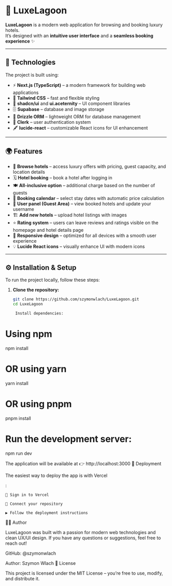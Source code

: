 # 🌊 LuxeLagoon

**LuxeLagoon** is a modern web application for browsing and booking luxury hotels.  
It’s designed with an **intuitive user interface** and a **seamless booking experience** ✨

---

## 🧠 Technologies

The project is built using:

- ⚡ **Next.js (TypeScript)** – a modern framework for building web applications
- 🎨 **Tailwind CSS** – fast and flexible styling
- 🧩 **shadcn/ui** and **ui.aceternity** – UI component libraries
- 🗄️ **Supabase** – database and image storage
- 🧱 **Drizzle ORM** – lightweight ORM for database management
- 🔐 **Clerk** – user authentication system
- 🖋️ **lucide-react** – customizable React icons for UI enhancement

---

## 🌍 Features

- 🏨 **Browse hotels** – access luxury offers with pricing, guest capacity, and location details
- 🗓️ **Hotel booking** – book a hotel after logging in
- 🍽️ **All-inclusive option** – additional charge based on the number of guests
- 📅 **Booking calendar** – select stay dates with automatic price calculation
- 👤 **User panel (Guest Area)** – view booked hotels and update your username
- 🏗️ **Add new hotels** – upload hotel listings with images
- ⭐ **Rating system** – users can leave reviews and ratings visible on the homepage and hotel details page
- 📱 **Responsive design** – optimized for all devices with a smooth user experience
- 💡 **Lucide React icons** – visually enhance UI with modern icons

---

## ⚙️ Installation & Setup

To run the project locally, follow these steps:

1. **Clone the repository:**

   ```bash
   git clone https://github.com/szymonwlach/LuxeLagoon.git
   cd LuxeLagoon

    Install dependencies:
   ```

# Using npm

npm install

# OR using yarn

yarn install

# OR using pnpm

pnpm install

# Run the development server:

npm run dev

The application will be available at 👉 http://localhost:3000
🚀 Deployment

The easiest way to deploy the app is with Vercel

:

    🔑 Sign in to Vercel

    🔗 Connect your repository

    ▶️ Follow the deployment instructions

👨‍💻 Author

LuxeLagoon was built with a passion for modern web technologies and clean UX/UI design.
If you have any questions or suggestions, feel free to reach out!

GitHub: @szymonwlach

Author: Szymon Wlach
📜 License

This project is licensed under the MIT License – you’re free to use, modify, and distribute it.
